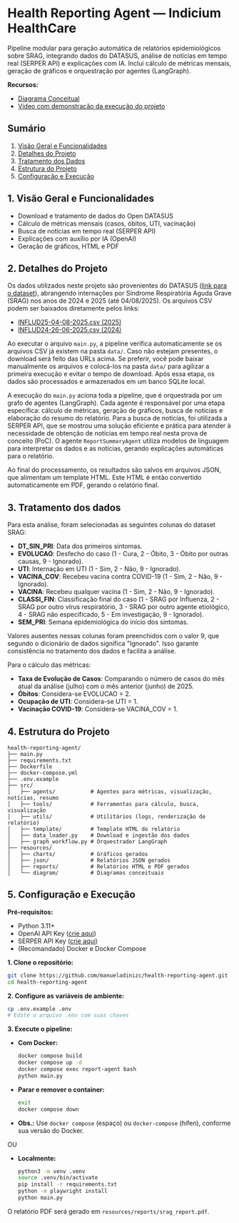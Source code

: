 
# Health Reporting Agent — Indicium HealthCare


Pipeline modular para geração automática de relatórios epidemiológicos sobre SRAG, integrando dados do DATASUS, análise de notícias em tempo real (SERPER API) e explicações com IA. Inclui cálculo de métricas mensais, geração de gráficos e orquestração por agentes (LangGraph).

**Recursos:** 

- [Diagrama Conceitual](resources/diagram/conceptual_diagram.png)
- [Video com demonstração da execução do projeto](https://www.youtube.com/watch?v=l0P43MMDugk)


## Sumário
1. [Visão Geral e Funcionalidades](#visão-geral-e-funcionalidades)
2. [Detalhes do Projeto](#detalhes-do-projeto)
3. [Tratamento dos Dados](#tratamento-dos-dados)
4. [Estrutura do Projeto](#estrutura-do-projeto)
5. [Configuração e Execução](#configuração-e-execução)


## 1. Visão Geral e Funcionalidades

- Download e tratamento de dados do Open DATASUS
- Cálculo de métricas mensais (casos, óbitos, UTI, vacinação)
- Busca de notícias em tempo real (SERPER API)
- Explicações com auxílio por IA (OpenAI)
- Geração de gráficos, HTML e PDF


## 2. Detalhes do Projeto

Os dados utilizados neste projeto são provenientes do DATASUS ([link para o dataset](https://opendatasus.saude.gov.br/dataset/srag-2021-a-2024)), abrangendo internações por Síndrome Respiratória Aguda Grave (SRAG) nos anos de 2024 e 2025 (até 04/08/2025). Os arquivos CSV podem ser baixados diretamente pelos links:

- [INFLUD25-04-08-2025.csv (2025)](https://s3.sa-east-1.amazonaws.com/ckan.saude.gov.br/SRAG/2025/INFLUD25-04-08-2025.csv)
- [INFLUD24-26-06-2025.csv (2024)](https://s3.sa-east-1.amazonaws.com/ckan.saude.gov.br/SRAG/2024/INFLUD24-26-06-2025.csv)

Ao executar o arquivo `main.py`, a pipeline verifica automaticamente se os arquivos CSV já existem na pasta `data/`. Caso não estejam presentes, o download será feito das URLs acima. Se preferir, você pode baixar manualmente os arquivos e colocá-los na pasta `data/` para agilizar a primeira execução e evitar o tempo de download. Após essa etapa, os dados são processados e armazenados em um banco SQLite local.

A execução do `main.py` aciona toda a pipeline, que é orquestrada por um grafo de agentes (LangGraph). Cada agente é responsável por uma etapa específica: cálculo de métricas, geração de gráficos, busca de notícias e elaboração do resumo do relatório. Para a busca de notícias, foi utilizada a SERPER API, que se mostrou uma solução eficiente e prática para atender à necessidade de obtenção de notícias em tempo real nesta prova de conceito (PoC). O agente `ReportSummaryAgent` utiliza modelos de linguagem para interpretar os dados e as notícias, gerando explicações automáticas para o relatório.

Ao final do processamento, os resultados são salvos em arquivos JSON, que alimentam um template HTML. Este HTML é então convertido automaticamente em PDF, gerando o relatório final.


## 3. Tratamento dos dados

Para esta análise, foram selecionadas as seguintes colunas do dataset SRAG:

- **DT_SIN_PRI**: Data dos primeiros sintomas.
- **EVOLUCAO**: Desfecho do caso (1 - Cura, 2 - Óbito, 3 - Óbito por outras causas, 9 - Ignorado).
- **UTI**: Internação em UTI (1 - Sim, 2 - Não, 9 - Ignorado).
- **VACINA_COV**: Recebeu vacina contra COVID-19 (1 - Sim, 2 - Não, 9 - Ignorado).
- **VACINA**: Recebeu qualquer vacina (1 - Sim, 2 - Não, 9 - Ignorado).
- **CLASSI_FIN**: Classificação final do caso (1 - SRAG por Influenza, 2 - SRAG por outro vírus respiratório, 3 - SRAG por outro agente etiológico, 4 - SRAG não especificado, 5 - Em investigação, 9 - Ignorado).
- **SEM_PRI**: Semana epidemiológica do início dos sintomas.

Valores ausentes nessas colunas foram preenchidos com o valor 9, que segundo o dicionário de dados significa "Ignorado". Isso garante consistência no tratamento dos dados e facilita a análise.

Para o cálculo das métricas:
- **Taxa de Evolução de Casos**: Comparando o número de casos do mês atual da análise (julho) com o mês anterior (junho) de 2025.
- **Óbitos**: Considera-se EVOLUCAO = 2.
- **Ocupação de UTI**: Considera-se UTI = 1.
- **Vacinação COVID-19**: Considera-se VACINA_COV = 1.


## 4. Estrutura do Projeto

```
health-reporting-agent/
├── main.py
├── requirements.txt
├── Dockerfile
├── docker-compose.yml
├── .env.example
├── src/
│   ├── agents/           # Agentes para métricas, visualização, notícias, resumo
│   ├── tools/            # Ferramentas para cálculo, busca, visualização
│   ├── utils/            # Utilitários (logs, renderização de relatório)
│   ├── template/         # Template HTML do relatório
│   ├── data_loader.py    # Download e ingestão dos dados
│   ├── graph_workflow.py # Orquestrador LangGraph
├── resources/
│   ├── charts/           # Gráficos gerados
│   ├── json/             # Relatórios JSON gerados
│   ├── reports/          # Relatórios HTML e PDF gerados
│   └── diagram/          # Diagramas conceituais
```


## 5. Configuração e Execução

**Pré-requisitos:**
- Python 3.11+
- OpenAI API Key ([crie aqui](https://platform.openai.com))
- SERPER API Key ([crie aqui](https://serper.dev/))
- (Recomandado) Docker e Docker Compose

**1. Clone o repositório:**
```bash
git clone https://github.com/manueladinizc/health-reporting-agent.git
cd health-reporting-agent
```

**2. Configure as variáveis de ambiente:**

```bash
cp .env.example .env
# Edite o arquivo .env com suas chaves
```

**3. Execute o pipeline:**

- **Com Docker:**
	```bash
	docker compose build
	docker compose up -d
	docker compose exec report-agent bash
	python main.py
	```
	
- **Parar e remover o container:**
	```bash
	exit
	docker compose down
	```

- **Obs.:** Use `docker compose` (espaço) ou `docker-compose` (hífen), conforme sua versão do Docker.

OU

- **Localmente:**
	```bash
	python3 -m venv .venv
	source .venv/bin/activate
	pip install -r requirements.txt
	python -m playwright install
	python main.py
	```

O relatório PDF será gerado em `resources/reports/srag_report.pdf`.

